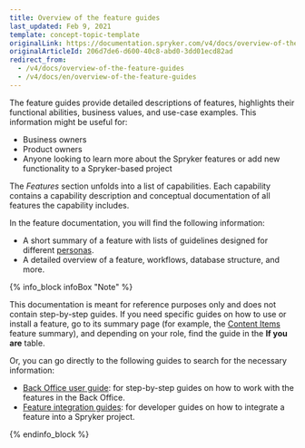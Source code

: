 ```yaml
---
title: Overview of the feature guides
last_updated: Feb 9, 2021
template: concept-topic-template
originalLink: https://documentation.spryker.com/v4/docs/overview-of-the-feature-guides
originalArticleId: 206d7de6-d600-40c8-abd0-3dd01ecd82ad
redirect_from:
  - /v4/docs/overview-of-the-feature-guides
  - /v4/docs/en/overview-of-the-feature-guides
---
```


The feature guides provide detailed descriptions of features, highlights their functional abilities, business values, and use-case examples. This information might be useful for:
* Business owners
* Product owners
* Anyone looking to learn more about the Spryker features or add new functionality to a Spryker-based project

The *Features* section unfolds into a list of capabilities. Each capability contains a capability description and conceptual documentation of all features the capability includes.

In the feature documentation, you will find the following information:
* A short summary of a feature with lists of guidelines designed for different [personas](/docs/scos/user/intro-to-spryker/about-spryker-documentation.html#personas).
* A detailed overview of a feature, workflows, database structure, and more.

{% info_block infoBox "Note" %}

This documentation is meant for reference purposes only and does not contain step-by-step guides. If you need specific guides on how to use or install a feature, go to its summary page (for example, the [Content Items](/docs/scos/user/features/{{page.version}}/content-items-feature-overview.html) feature summary), and depending on your role, find the guide in the **If you are** table.

Or, you can go directly to the following guides to search for the necessary information:

* [Back Office user guide](/docs/scos/user/back-office-user-guides/{{page.version}}/about-back-office-user-guides.html): for step-by-step guides on how to work with the features in the Back Office.
* [Feature integration guides](/docs/scos/dev/feature-integration-guides/{{page.version}}/feature-integration-guides.html): for developer guides on how to integrate a feature into a Spryker project.

{% endinfo_block %}
